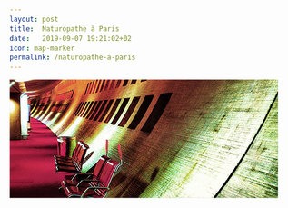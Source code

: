 ```yaml
---
layout: post
title:  Naturopathe à Paris
date:   2019-09-07 19:21:02+02
icon: map-marker
permalink: /naturopathe-a-paris
---
```

<span class="image featured"><img src="/images/pic02.jpg" alt=""></span>

